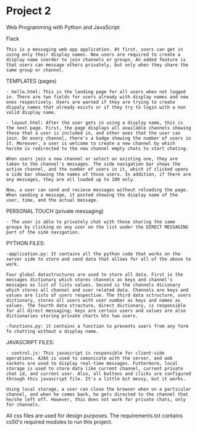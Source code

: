 # Project 2

Web Programming with Python and JavaScript

Flack

    This is a messaging web app application. At first, users can get in using only their display names. New users are required to create a display name inorder to join channels or groups. An added feature is that users can message others privately, but only when they share the same group or channel.

TEMPLATES (pages)

    - hello.html: This is the landing page for all users when not logged in. There are two fields for users already with display names and new ones respectively. Users are warned if they are trying to create dispaly names that already exists or if they try to login with a non valid display name.

    - layout.html: After the user gets in using a display name, this is the next page. First, the page displays all available channels showing those that a user is included in, and other ones that the user can join. On every channel, there's a badge showing the number of users in it. Moreover, a user is welcome to create a new channel by which he/she is redirected to the new channel empty chats to start chating. 
    
    When users join a new channel or select an existing one, they are taken to the channel's messages. The side navigation bar shows the active channel, and the number of users in it, which if clicked opens a side bar showing the names of those users. In addition, if there are any messages, they are all loaded up to 100 only.

    Now, a user can send and recieve messages without reloading the page. When sending a message, it posted showing the display name of the user, time, and the actual message. 

PERSONAL TOUCH (private messaging)

    - The user is able to privately chat with those sharing the same groups by clicking on any user on the list under the DIRECT MESSAGING part of the side navigation.

PYTHON FILES:

    -application.py: It contains all the python code that works on the server side to store and send data that allows for all of the above to work. 
    
    Four global datastructures are used to store all data. First is the messages dictionary which stores channels as keys and channel's messages as list of lists values. Second is the channels dicionary which stores all channel and user related data. Channels are keys and values are lists of users respective. The third data sctructure, users dictionary, stores all users with user number as keys and names as values. The fourth data stracture, direct dictionary, is responsible for all direct messaging; keys are certain users and values are also dictionaries storing private charts btn two users.

    -functions.py: it contains a function to prevents users from any form fo chatting without a display name.

JAVASCRIPT FILES:

    - control.js: This javascript is responsible for client-side operations. AJAX is used to comunicate with the server, and web sockets are used to display real-time messages. Futhermore, local storage is used to store data like current channel, current private chat id, and current user. Also, all buttons and clicks are configured through this javascript file. It's a little bit messy, but it works. 

    Using local storage, a user can close the browser when on a particular channel, and when he comes back, he gets directed to the channel that he/she left off. However, this does not work for private chats, only for channels.

All css files are used for design purposes. The requirements.txt contains cs50's required modules to run this project.